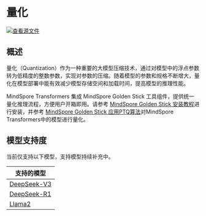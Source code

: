 # 量化

[![查看源文件](https://mindspore-website.obs.cn-north-4.myhuaweicloud.com/website-images/r2.6.0rc1/resource/_static/logo_source.svg)](https://gitee.com/mindspore/docs/blob/r2.6.0rc1/docs/mindformers/docs/source_zh_cn/usage/quantization.md)

## 概述

量化（Quantization）作为一种重要的大模型压缩技术，通过对模型中的浮点参数转为低精度的整数参数，实现对参数的压缩。随着模型的参数和规格不断增大，量化在模型部署中能有效减少模型存储空间和加载时间，提高模型的推理性能。

MindSpore Transformers 集成 MindSpore Golden Stick 工具组件，提供统一量化推理流程，方便用户开箱即用。请参考 [MindSpore Golden Stick 安装教程](https://www.mindspore.cn/golden_stick/docs/zh-CN/r1.0.0/install.html)进行安装，并参考 [MindSpore Golden Stick 应用PTQ算法](https://www.mindspore.cn/golden_stick/docs/zh-CN/r1.0.0/ptq/ptq.html)对MindSpore Transformers中的模型进行量化。

## 模型支持度

当前仅支持以下模型，支持模型持续补充中。

| 支持的模型                                                                                                                                |
|--------------------------------------------------------------------------------------------------------------------------------------|
| [DeepSeek-V3](https://gitee.com/mindspore/mindformers/blob/r1.5.0/research/deepseek3/deepseek3_671b/predict_deepseek3_671b.yaml)     |
| [DeepSeek-R1](https://gitee.com/mindspore/mindformers/blob/r1.5.0/research/deepseek3/deepseek_r1_671b/predict_deepseek_r1_671b.yaml) |
| [Llama2](https://gitee.com/mindspore/mindformers/blob/r1.5.0/configs/llama2/predict_llama2_13b_ptq.yaml)                             |